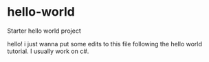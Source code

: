 # hello-world
Starter hello world project

hello! i just wanna put some edits to this file following the hello world tutorial.
I usually work on c#.
